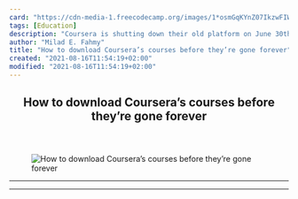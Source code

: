 ```yaml
---
card: "https://cdn-media-1.freecodecamp.org/images/1*osmGqKYnZ07IkzwFIWnXzA.jpeg"
tags: [Education]
description: "Coursera is shutting down their old platform on June 30th rem"
author: "Milad E. Fahmy"
title: "How to download Coursera’s courses before they’re gone forever"
created: "2021-08-16T11:54:19+02:00"
modified: "2021-08-16T11:54:19+02:00"
---
```

<div class="site-wrapper">
<main id="site-main" class="site-main outer">
<div class="inner">
<article class="post-full post tag-education tag-tech tag-technology tag-design tag-social-media ">
<header class="post-full-header">
<h1 class="post-full-title">How to download Coursera’s courses before they’re gone forever</h1>
</header>
<figure class="post-full-image">
<picture>
<source media="(max-width: 700px)" sizes="1px" srcset="data:image/gif;base64,R0lGODlhAQABAIAAAAAAAP///yH5BAEAAAAALAAAAAABAAEAAAIBRAA7 1w">
<source media="(min-width: 701px)" sizes="(max-width: 800px) 400px,
(max-width: 1170px) 700px,
1400px" srcset="https://cdn-media-1.freecodecamp.org/images/1*osmGqKYnZ07IkzwFIWnXzA.jpeg 300w,
https://cdn-media-1.freecodecamp.org/images/1*osmGqKYnZ07IkzwFIWnXzA.jpeg 600w,
https://cdn-media-1.freecodecamp.org/images/1*osmGqKYnZ07IkzwFIWnXzA.jpeg 1000w,
https://cdn-media-1.freecodecamp.org/images/1*osmGqKYnZ07IkzwFIWnXzA.jpeg 2000w">
<img onerror="this.style.display='none'" src="https://cdn-media-1.freecodecamp.org/images/1*osmGqKYnZ07IkzwFIWnXzA.jpeg" alt="How to download Coursera’s courses before they’re gone forever">
</picture>
</figure>
<section class="post-full-content">
<div class="post-content">
</div>
<hr>
<hr>
</section>
</article>
</div>
</main>
</div>
<!-- Google Tag Manager (noscript) -->
<!-- End Google Tag Manager (noscript) -->
